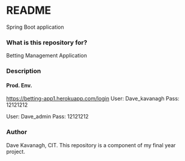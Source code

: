 # README #

Spring Boot application

### What is this repository for? ###

Betting Management Application

### Description ###

#### Prod. Env. ####
https://betting-app1.herokuapp.com/login
User: Dave_kavanagh
Pass: 12121212

User: Dave_admin
Pass: 12121212
### Author ###

Dave Kavanagh, CIT.
This repository is a component of my final year project.
